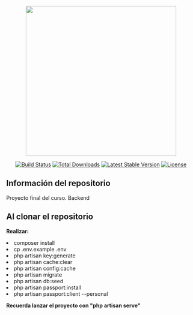 <p align="center"><a href="https://laravel.com" target="_blank"><img src="https://raw.githubusercontent.com/laravel/art/master/logo-lockup/5%20SVG/2%20CMYK/1%20Full%20Color/laravel-logolockup-cmyk-red.svg" width="400"></a></p>

<p align="center">
<a href="https://travis-ci.org/laravel/framework"><img src="https://travis-ci.org/laravel/framework.svg" alt="Build Status"></a>
<a href="https://packagist.org/packages/laravel/framework"><img src="https://img.shields.io/packagist/dt/laravel/framework" alt="Total Downloads"></a>
<a href="https://packagist.org/packages/laravel/framework"><img src="https://img.shields.io/packagist/v/laravel/framework" alt="Latest Stable Version"></a>
<a href="https://packagist.org/packages/laravel/framework"><img src="https://img.shields.io/packagist/l/laravel/framework" alt="License"></a>
</p>

## Información del repositorio
Proyecto final del curso. Backend

## Al clonar el repositorio

<p><b>Realizar:</b></p>
<lu>
    <li>composer install</li>
    <li>cp .env.example .env</li>
    <li>php artisan key:generate</li>
    <li>php artisan cache:clear</li>
    <li>php artisan config:cache</li>
    <li>php artisan migrate</li>
    <li>php artisan db:seed</li>
    <li>php artisan passport:install</li>
    <li>php artisan passport:client --personal</li>
</lu> 

<b>Recuerda lanzar el proyecto con "php artisan serve"</b>


